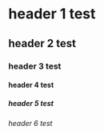 # header 1 test
## header 2 test
### header 3 test
#### header 4 test
##### header 5 test
###### header 6 test
